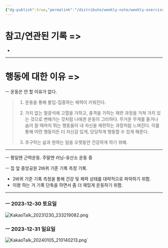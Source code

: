 ```yaml
---
{"dg-publish":true,"permalink":"/distribute/weekly-note/weekly-exercise-iog/","tags":["운동-식단-건강","자기관리"],"noteIcon":""}
---
```


# 참고/연관된 기록 =>
- 


---
# 행동에 대한 이유 =>

ㅡ
운동은 안 할 이유가 없다. 
	
> 1. 운동을 통해 몰입-집중하는 체력이 키워진다.
> 
> 2. 가치 없는 철광석에 고열을 가하고, 충격을 가하는 제련 과정을 거쳐 가치 있는 것으로 변해가는 것처럼 나에겐 운동이 그러하다. 무거운 무게를 들거나 숨이 찰 때까지 뛰는 행동들이 내 자신을 제련하는 과정처럼 느껴진다. 이를 통해 어떤 행동이든 더 자신감 있게, 당당하게 행동할 수 있게 해준다. 
> 
> 3. 추구하는 삶과 원하는 일을 오랫동안 건강하게 하기 위해.

----
ㅡ
평일엔 근력운동.
주말엔 러닝-유산소 운동 중

ㅡ
집 앞 중앙공원 2바퀴 기준 기록 측정 기록.
	
- 2바퀴 기준 기록 측정을 통해 건강 및 체력 상태를 대략적으로 파악하기 위함.
- 이왕 하는 거 기록 단축을 하면서 좀 더 재밌게 운동하기 위함.

----
### ㅡ 2023-12-30 토요일
![KakaoTalk_20231230_233219082.png](/img/user/%EC%B2%A8%EB%B6%80%ED%8C%8C%EC%9D%BC/KakaoTalk_20231230_233219082.png)

### ㅡ 2023-12-31 일요일
![KakaoTalk_20240105_210140213.png](/img/user/%EC%B2%A8%EB%B6%80%ED%8C%8C%EC%9D%BC/KakaoTalk_20240105_210140213.png)`